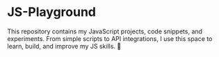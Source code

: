 # JS-Playground
This repository contains my JavaScript projects, code snippets, and experiments. From simple scripts to API integrations, I use this space to learn, build, and improve my JS skills. 🚀
